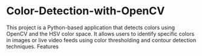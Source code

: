 # Color-Detection-with-OpenCV
This project is a Python-based application that detects colors using OpenCV and the HSV color space. It allows users to identify specific colors in images or live video feeds using color thresholding and contour detection techniques.  Features
